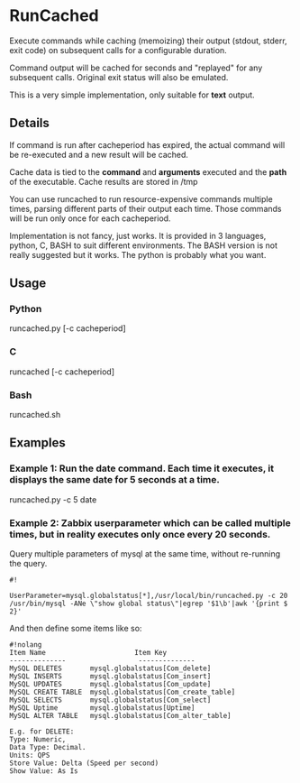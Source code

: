 # RunCached

Execute commands while caching (memoizing) their output (stdout, stderr, exit code) on subsequent calls 
for a configurable duration. 

Command output will be cached for <cacheperiod> seconds and "replayed" for 
any subsequent calls. Original exit status will also be emulated.

This is a very simple implementation, only suitable for **text** output.

## Details
If command is run after cacheperiod has expired, the actual command will be re-executed and a new result 
will be cached. 

Cache data is tied to the **command** and **arguments** executed and the 
**path** of the executable. Cache results are stored in /tmp

You can use runcached to run resource-expensive commands multiple times, 
parsing different parts of their output each time. Those commands will be
run only once for each cacheperiod. 

Implementation is not fancy, just works. It is provided in 3 languages, python, C, BASH to suit different environments. The BASH version is not really suggested but it works. The python is probably what you want.


## Usage

### Python
runcached.py [-c cacheperiod] <command to execute with args>

### C
runcached [-c cacheperiod] <command to execute with args>

### Bash
runcached.sh  <command to execute with args>



## Examples


### Example 1:  Run the date command. Each time it executes, it displays the same date for 5 seconds at a time.
runcached.py -c 5 date

### Example 2: Zabbix userparameter which can be called multiple times, but in reality executes only once every 20 seconds. 
Query multiple parameters of mysql at the same time, without re-running the query.


```
#!

UserParameter=mysql.globalstatus[*],/usr/local/bin/runcached.py -c 20 /usr/bin/mysql -ANe \"show global status\"|egrep '$1\b'|awk '{print $ 2}'
```


And then define some items like so:

```
#!nolang
Item Name                      Item Key
--------------                  --------------
MySQL DELETES	 	mysql.globalstatus[Com_delete]
MySQL INSERTS	 	mysql.globalstatus[Com_insert]
MySQL UPDATES	 	mysql.globalstatus[Com_update]
MySQL CREATE TABLE	mysql.globalstatus[Com_create_table]
MySQL SELECTS	 	mysql.globalstatus[Com_select]
MySQL Uptime	 	mysql.globalstatus[Uptime]
MySQL ALTER TABLE	mysql.globalstatus[Com_alter_table]

E.g. for DELETE: 
Type: Numeric, 
Data Type: Decimal. 
Units: QPS
Store Value: Delta (Speed per second)
Show Value: As Is
```
